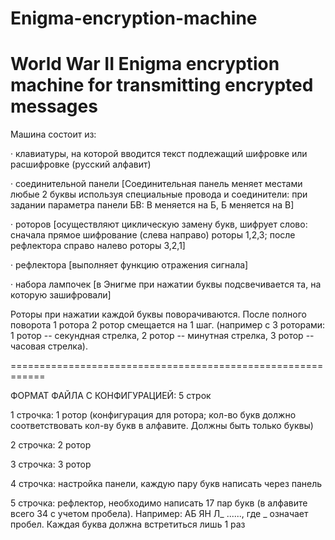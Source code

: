 # Enigma-encryption-machine
World War II Enigma encryption machine for transmitting encrypted messages
============================================================

Машина состоит из:

· клавиатуры, на которой вводится текст подлежащий шифровке или расшифровке (русский алфавит)

· соединительной панели [Соединительная панель меняет местами любые 2 буквы используя специальные провода и соединители: при задании параметра панели БВ: В меняется на Б, Б меняется на В]

· роторов [осуществляют циклическую замену букв, шифрует слово: сначала прямое шифрование (слева направо) роторы 1,2,3; после рефлектора справо налево роторы 3,2,1]

· рефлектора [выполняет функцию отражения сигнала]

· набора лампочек [в Энигме при нажатии буквы подсвечивается та, на которую зашифровали]



Роторы при нажатии каждой буквы поворачиваются. После полного поворота 1 ротора 2 ротор смещается на 1 шаг. (например с 3 роторами: 1 ротор -- секундная стрелка, 2 ротор -- минутная стрелка, 3 ротор -- часовая стрелка).


============================================================

ФОРМАТ ФАЙЛА С КОНФИГУРАЦИЕЙ: 5 строк

1 строчка: 1 ротор (конфигурация для ротора; кол-во букв должно соответствовать кол-ву букв в алфавите. Должны быть только буквы)

2 строчка: 2 ротор

3 строчка: 3 ротор

4 строчка: настройка панели, каждую пару букв написать через панель

5 строчка: рефлектор, необходимо написать 17 пар букв (в алфавите всего 34 с учетом пробела). Например: АБ ЯН Л_ ......, где _ означает пробел. Каждая буква должна встретиться лишь 1 раз
